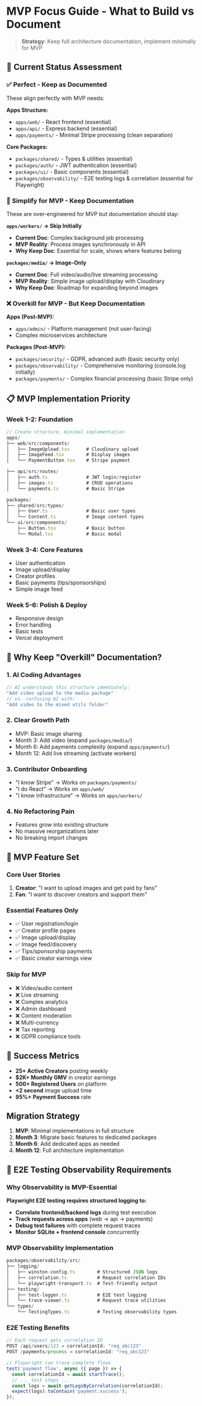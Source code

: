 # MVP Focus Guide - What to Build vs Document

> **Strategy**: Keep full architecture documentation, implement minimally for MVP

## 🎯 Current Status Assessment

### ✅ Perfect - Keep as Documented
These align perfectly with MVP needs:

**Apps Structure:**
- `apps/web/` - React frontend (essential)
- `apps/api/` - Express backend (essential)
- `apps/payments/` - Minimal Stripe processing (clean separation)

**Core Packages:**
- `packages/shared/` - Types & utilities (essential)
- `packages/auth/` - JWT authentication (essential)
- `packages/ui/` - Basic components (essential)
- `packages/observability/` - E2E testing logs & correlation (essential for Playwright)

### 🔄 Simplify for MVP - Keep Documentation
These are over-engineered for MVP but documentation should stay:

**`apps/workers/` → Skip Initially**  
- **Current Doc**: Complex background job processing
- **MVP Reality**: Process images synchronously in API
- **Why Keep Doc**: Essential for scale, shows where features belong

**`packages/media/` → Image-Only**
- **Current Doc**: Full video/audio/live streaming processing  
- **MVP Reality**: Simple image upload/display with Cloudinary
- **Why Keep Doc**: Roadmap for expanding beyond images

### ❌ Overkill for MVP - But Keep Documentation

**Apps (Post-MVP):**
- `apps/admin/` - Platform management (not user-facing)
- Complex microservices architecture

**Packages (Post-MVP):**
- `packages/security/` - GDPR, advanced auth (basic security only)
- `packages/observability/` - Comprehensive monitoring (console.log initially) 
- `packages/payments/` - Complex financial processing (basic Stripe only)

## 📋 MVP Implementation Priority

### Week 1-2: Foundation
```typescript
// Create structure, minimal implementation
apps/
├── web/src/components/
│   ├── ImageUpload.tsx      # Cloudinary upload
│   ├── ImageFeed.tsx        # Display images  
│   └── PaymentButton.tsx    # Stripe payment

├── api/src/routes/
│   ├── auth.ts              # JWT login/register
│   ├── images.ts            # CRUD operations
│   └── payments.ts          # Basic Stripe

packages/
├── shared/src/types/
│   ├── User.ts              # Basic user types
│   └── Content.ts           # Image content types
└── ui/src/components/
    ├── Button.tsx           # Basic button
    └── Modal.tsx            # Basic modal
```

### Week 3-4: Core Features
- User authentication  
- Image upload/display
- Creator profiles
- Basic payments (tips/sponsorships)
- Simple image feed

### Week 5-6: Polish & Deploy
- Responsive design
- Error handling  
- Basic tests
- Vercel deployment

## 🚀 Why Keep "Overkill" Documentation?

### 1. **AI Coding Advantages**
```typescript
// AI understands this structure immediately:
"Add video upload to the media package"
// vs. confusing AI with:
"Add video to the mixed utils folder"
```

### 2. **Clear Growth Path**
- MVP: Basic image sharing
- Month 3: Add video (expand `packages/media/`)  
- Month 6: Add payments complexity (expand `apps/payments/`)
- Month 12: Add live streaming (activate workers)

### 3. **Contributor Onboarding**
- "I know Stripe" → Works on `packages/payments/`
- "I do React" → Works on `apps/web/`
- "I know infrastructure" → Works on `apps/workers/`

### 4. **No Refactoring Pain**
- Features grow into existing structure
- No massive reorganizations later
- No breaking import changes

## 🎨 MVP Feature Set

### Core User Stories
1. **Creator**: "I want to upload images and get paid by fans"
2. **Fan**: "I want to discover creators and support them"

### Essential Features Only
- ✅ User registration/login
- ✅ Creator profile pages  
- ✅ Image upload/display
- ✅ Image feed/discovery
- ✅ Tips/sponsorship payments
- ✅ Basic creator earnings view

### Skip for MVP
- ❌ Video/audio content
- ❌ Live streaming  
- ❌ Complex analytics
- ❌ Admin dashboard
- ❌ Content moderation
- ❌ Multi-currency
- ❌ Tax reporting
- ❌ GDPR compliance tools

## 🎯 Success Metrics
- **25+ Active Creators** posting weekly
- **$2K+ Monthly GMV** in creator earnings  
- **500+ Registered Users** on platform
- **<2 second** image upload time
- **95%+ Payment Success** rate

## Migration Strategy
1. **MVP**: Minimal implementations in full structure
2. **Month 3**: Migrate basic features to dedicated packages
3. **Month 6**: Add dedicated apps as needed
4. **Month 12**: Full architecture implementation 

## 🧪 E2E Testing Observability Requirements

### Why Observability is MVP-Essential
**Playwright E2E testing requires structured logging to:**
- **Correlate frontend/backend logs** during test execution
- **Track requests across apps** (web → api → payments)
- **Debug test failures** with complete request traces
- **Monitor SQLite + frontend console** concurrently

### MVP Observability Implementation
```typescript
packages/observability/src/
├── logging/
│   ├── winston-config.ts        # Structured JSON logs
│   ├── correlation.ts           # Request correlation IDs
│   └── playwright-transport.ts  # Test-friendly output
├── testing/
│   ├── test-logger.ts           # E2E test logging
│   └── trace-viewer.ts          # Request trace utilities
└── types/
    └── TestingTypes.ts          # Testing observability types
```

### E2E Testing Benefits
```typescript
// Each request gets correlation ID
POST /api/users/123 → correlationId: "req_abc123"
POST /payments/process → correlationId: "req_abc123"

// Playwright can trace complete flows
test('payment flow', async ({ page }) => {
  const correlationId = await startTrace();
  // ... test steps ...
  const logs = await getLogsByCorrelation(correlationId);
  expect(logs).toContain('payment.success');
});
``` 